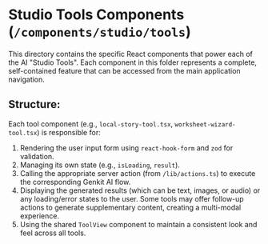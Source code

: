 # Studio Tools Components (`/components/studio/tools`)

This directory contains the specific React components that power each of the AI "Studio Tools". Each component in this folder represents a complete, self-contained feature that can be accessed from the main application navigation.

## Structure:

Each tool component (e.g., `local-story-tool.tsx`, `worksheet-wizard-tool.tsx`) is responsible for:
1.  Rendering the user input form using `react-hook-form` and `zod` for validation.
2.  Managing its own state (e.g., `isLoading`, `result`).
3.  Calling the appropriate server action (from `/lib/actions.ts`) to execute the corresponding Genkit AI flow.
4.  Displaying the generated results (which can be text, images, or audio) or any loading/error states to the user. Some tools may offer follow-up actions to generate supplementary content, creating a multi-modal experience.
5.  Using the shared `ToolView` component to maintain a consistent look and feel across all tools.
